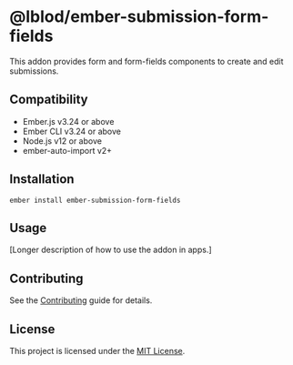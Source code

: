@lblod/ember-submission-form-fields
==============================================================================

This addon provides form and form-fields components to create and edit submissions. 


Compatibility
------------------------------------------------------------------------------

* Ember.js v3.24 or above
* Ember CLI v3.24 or above
* Node.js v12 or above
* ember-auto-import v2+


Installation
------------------------------------------------------------------------------

```
ember install ember-submission-form-fields
```


Usage
------------------------------------------------------------------------------

[Longer description of how to use the addon in apps.]


Contributing
------------------------------------------------------------------------------

See the [Contributing](CONTRIBUTING.md) guide for details.


License
------------------------------------------------------------------------------

This project is licensed under the [MIT License](LICENSE.md).
